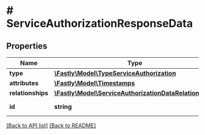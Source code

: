 # # ServiceAuthorizationResponseData

## Properties

Name | Type | Description | Notes
------------ | ------------- | ------------- | -------------
**type** | [**\Fastly\Model\TypeServiceAuthorization**](TypeServiceAuthorization.md) |  | [optional] 
**attributes** | [**\Fastly\Model\Timestamps**](Timestamps.md) |  | [optional] 
**relationships** | [**\Fastly\Model\ServiceAuthorizationDataRelationships**](ServiceAuthorizationDataRelationships.md) |  | [optional] 
**id** | **string** |  | [optional] [readonly] 


[[Back to API list]](../../README.md#endpoints) [[Back to README]](../../README.md)
